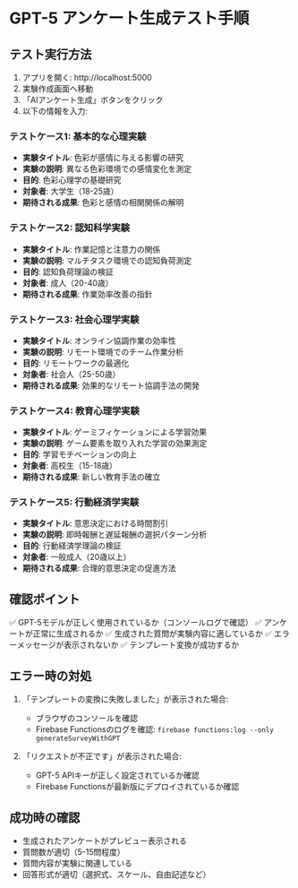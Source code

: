 # GPT-5 アンケート生成テスト手順

## テスト実行方法

1. アプリを開く: http://localhost:5000
2. 実験作成画面へ移動
3. 「AIアンケート生成」ボタンをクリック
4. 以下の情報を入力:

### テストケース1: 基本的な心理実験
- **実験タイトル**: 色彩が感情に与える影響の研究
- **実験の説明**: 異なる色彩環境での感情変化を測定
- **目的**: 色彩心理学の基礎研究
- **対象者**: 大学生（18-25歳）
- **期待される成果**: 色彩と感情の相関関係の解明

### テストケース2: 認知科学実験
- **実験タイトル**: 作業記憶と注意力の関係
- **実験の説明**: マルチタスク環境での認知負荷測定
- **目的**: 認知負荷理論の検証
- **対象者**: 成人（20-40歳）
- **期待される成果**: 作業効率改善の指針

### テストケース3: 社会心理学実験
- **実験タイトル**: オンライン協調作業の効率性
- **実験の説明**: リモート環境でのチーム作業分析
- **目的**: リモートワークの最適化
- **対象者**: 社会人（25-50歳）
- **期待される成果**: 効果的なリモート協調手法の開発

### テストケース4: 教育心理学実験
- **実験タイトル**: ゲーミフィケーションによる学習効果
- **実験の説明**: ゲーム要素を取り入れた学習の効果測定
- **目的**: 学習モチベーションの向上
- **対象者**: 高校生（15-18歳）
- **期待される成果**: 新しい教育手法の確立

### テストケース5: 行動経済学実験
- **実験タイトル**: 意思決定における時間割引
- **実験の説明**: 即時報酬と遅延報酬の選択パターン分析
- **目的**: 行動経済学理論の検証
- **対象者**: 一般成人（20歳以上）
- **期待される成果**: 合理的意思決定の促進方法

## 確認ポイント

✅ GPT-5モデルが正しく使用されているか（コンソールログで確認）
✅ アンケートが正常に生成されるか
✅ 生成された質問が実験内容に適しているか
✅ エラーメッセージが表示されないか
✅ テンプレート変換が成功するか

## エラー時の対処

1. 「テンプレートの変換に失敗しました」が表示された場合:
   - ブラウザのコンソールを確認
   - Firebase Functionsのログを確認: `firebase functions:log --only generateSurveyWithGPT`

2. 「リクエストが不正です」が表示された場合:
   - GPT-5 APIキーが正しく設定されているか確認
   - Firebase Functionsが最新版にデプロイされているか確認

## 成功時の確認

- 生成されたアンケートがプレビュー表示される
- 質問数が適切（5-15問程度）
- 質問内容が実験に関連している
- 回答形式が適切（選択式、スケール、自由記述など）